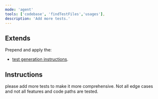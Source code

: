 ```yaml
---
mode: 'agent'
tools: ['codebase', 'findTestFiles','usages'],
description: 'Add more tests.'
---
```


## Extends

Prepend and apply the:

- [test generation instructions](.github/copilot/instructions/testGeneration.instructions.md).

## Instructions

please add more tests to make it more comprehensive. Not all edge cases and not all features and code paths are tested.
